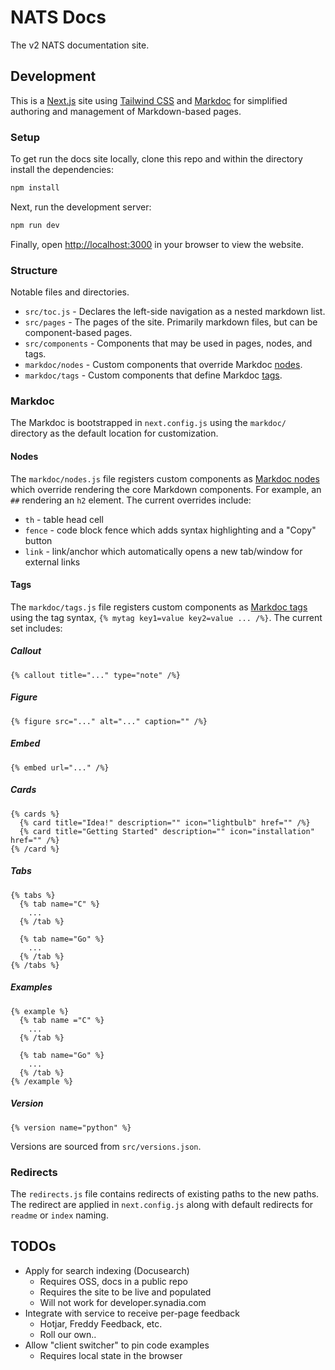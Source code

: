 # NATS Docs

The v2 NATS documentation site.

## Development

This is a [Next.js](https://nextjs.org/docs) site using [Tailwind CSS](https://tailwindcss.com/docs) and [Markdoc](https://markdoc.io/docs) for simplified authoring and management of Markdown-based pages.

### Setup

To get run the docs site locally, clone this repo and within the directory install the dependencies:

```bash
npm install
```

Next, run the development server:

```bash
npm run dev
```

Finally, open [http://localhost:3000](http://localhost:3000) in your browser to view the website.

### Structure

Notable files and directories.

- `src/toc.js` - Declares the left-side navigation as a nested markdown list.
- `src/pages` - The pages of the site. Primarily markdown files, but can be component-based pages.
- `src/components` - Components that may be used in pages, nodes, and tags.
- `markdoc/nodes` - Custom components that override Markdoc [nodes](#nodes).
- `markdoc/tags` - Custom components that define Markdoc [tags](#tags).

### Markdoc

The Markdoc is bootstrapped in `next.config.js` using the `markdoc/` directory as the default location for customization.

#### Nodes

The `markdoc/nodes.js` file registers custom components as [Markdoc nodes](https://markdoc.dev/docs/nodes) which override rendering the core Markdown components. For example, an `##` rendering an `h2` element. The current overrides include:

- `th` - table head cell
- `fence` - code block fence which adds syntax highlighting and a "Copy" button
- `link` - link/anchor which automatically opens a new tab/window for external links

#### Tags

The `markdoc/tags.js` file registers custom components as [Markdoc tags](https://markdoc.dev/docs/tags) using the tag syntax, `{% mytag key1=value key2=value ... /%}`. The current set includes:

##### Callout

```
{% callout title="..." type="note" /%}
```

##### Figure

```
{% figure src="..." alt="..." caption="" /%}
```

##### Embed

```
{% embed url="..." /%}
```

##### Cards

```
{% cards %}
  {% card title="Idea!" description="" icon="lightbulb" href="" /%}
  {% card title="Getting Started" description="" icon="installation" href="" /%}
{% /card %}
```

##### Tabs

```
{% tabs %}
  {% tab name="C" %}
    ...
  {% /tab %}

  {% tab name="Go" %}
    ...
  {% /tab %}
{% /tabs %}
```

##### Examples

```
{% example %}
  {% tab name ="C" %}
    ...
  {% /tab %}

  {% tab name="Go" %}
    ...
  {% /tab %}
{% /example %}
```

##### Version

```
{% version name="python" %}
```

Versions are sourced from `src/versions.json`.

### Redirects

The `redirects.js` file contains redirects of existing paths to the new paths. The redirect are applied in `next.config.js` along with default redirects for `readme` or `index` naming.


## TODOs

- Apply for search indexing (Docusearch)
  - Requires OSS, docs in a public repo
  - Requires the site to be live and populated
  - Will not work for developer.synadia.com
- Integrate with service to receive per-page feedback
  - Hotjar, Freddy Feedback, etc.
  - Roll our own..
- Allow "client switcher" to pin code examples
  - Requires local state in the browser


